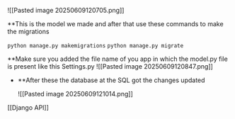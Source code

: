 ![[Pasted image 20250609120705.png]]

**This is the model we made and after that use these commands to make the migrations

`python manage.py makemigrations`
`python manage.py migrate`

**Make sure you added the file name of you app in which the model.py file is present like this 
Settings.py
![[Pasted image 20250609120847.png]]


- **After these the database at the SQL got the changes updated
  
  ![[Pasted image 20250609121014.png]]


[[Django API]]
